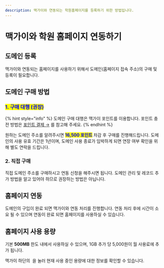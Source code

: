 ```yaml
---
description: 맥가이와 연동되는 학원홈페이지를 등록하기 위한 방법입니다.
---
```


# 맥가이와 학원 홈페이지 연동하기

## 도메인 등록

맥가이와 연동되는 홈페이지를 사용하기 위해서 도메인(홈페이지 접속 주소)의 구매 및 등록이 필요합니다.

## 도메인 구매 방법

### <mark style="color:blue;">1. 구매 대행 (권장)</mark>

{% hint style="info" %}
도메인 구매 대행은 맥가이 포인트를 이용합니다. 포인트 충전 방법은 [포인트 결제 →](../get-started/fee/payment-1.md#undefined-1) 를 참고해 주세요.
{% endhint %}

원하는 도메인 주소를 알려주시면 <mark style="color:blue;">**16,500 포인트**</mark> 차감 후 구매를 진행해드립니다. 도메인의 사용 유효 기간은 1년이며, 도메인 사용 종료가 임박하게 되면 연장 여부 확인을 위해 별도 연락을 드립니다.&#x20;

### 2. 직접 구매

직접 도메인 주소를 구매하시고 연동 신청을 해주시면 됩니다. 도메인 관리 및 레코드 추가 방법을 알고 있어야 하므로 권장하는 방법은 아닙니다.

## 홈페이지 연동

도메인의 구입이 완료 되면 맥가이와 연동 처리를 진행합니다. 연동 처리 후에 시간이 소요 될 수 있으며 연동이 완료 되면 홈페이지를 사용하실 수 있습니다.

## 홈페이지 사용 용량

기본 **500MB** 한도 내에서 사용하실 수 있으며, 1GB 추가 당 5,000원이 월 사용료에 추가 됩니다.

맥가이 하단의 <img src="../.gitbook/assets/btn_이용금액.png" alt="" data-size="line"> 을 눌러 현재 사용 중인 용량에 대한 정보를 확인할 수 있습니다.

